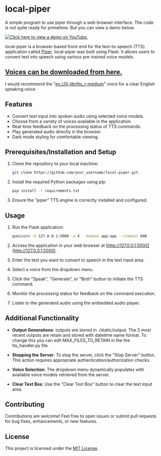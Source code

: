 # local-piper
A simple program to use piper through a web browser interface. The code is not quite ready for primetime. But you can view a demo below.

[![Click here to view a demo on YouTube.](https://img.youtube.com/vi/Ym2KmWeqd84/0.jpg)](https://www.youtube.com/watch?v=Ym2KmWeqd84)

local-piper is a browser-based front-end for the text-to-speech (TTS) application called [Piper](https://github.com/rhasspy/piper). local-piper was built using Flask. It allows users to convert text into speech using various pre-trained voice models.

## [Voices can be downloaded from here.](https://huggingface.co/rhasspy/piper-voices/tree/v1.0.0)

I would recommend the "[en_US-libritts_r-medium](https://huggingface.co/rhasspy/piper-voices/tree/v1.0.0/en/en_US/libritts_r/medium)" voice for a clear English speaking voice.

## Features

- Convert text input into spoken audio using selected voice models.
- Choose from a variety of voices available in the application.
- Real-time feedback on the processing status of TTS commands.
- Play generated audio directly in the browser.
- Dark mode styling for comfortable viewing.

## Prerequisites/Installation and Setup

1. Clone the repository to your local machine:

   ```bash
   git clone https://github.com/your_username/local-piper.git
   ```

2. Install the required Python packages using pip:

   ```bash
   pip install -r requirements.txt
   ```

3. Ensure the "piper" TTS engine is correctly installed and configured.

## Usage

1. Run the Flask application:

   ```bash
   gunicorn -b 127.0.0.1:5000 -w 4 --daemon app:app --timeout 600
   ```

2. Access the application in your web browser at [http://127.0.0.1:5000](http://127.0.0.1:5000).

3. Enter the text you want to convert to speech in the text input area.

4. Select a voice from the dropdown menu.

5. Click the "Speak", "Generate", or "Both" button to initiate the TTS command.

6. Monitor the processing status for feedback on the command execution.

7. Listen to the generated audio using the embedded audio player.

## Additional Functionality

- **Output Generations**: outputs are stored in ./static/output. The 5 most recent outputs are retain and stored with datetime name format. To change this you can edit MAX_FILES_TO_RETAIN in the the tts_handler.py file.

- **Stopping the Server**: To stop the server, click the "Stop Server" button. This action requires appropriate authentication/authorization checks.

- **Voice Selection**: The dropdown menu dynamically populates with available voice models retrieved from the server.

- **Clear Text Box**: Use the "Clear Text Box" button to clear the text input area.

## Contributing

Contributions are welcome! Feel free to open issues or submit pull requests for bug fixes, enhancements, or new features.

## License

This project is licensed under the [MIT License](LICENSE).
